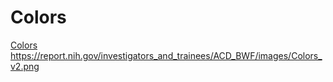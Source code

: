 # Colors  

[Colors](https://report.nih.gov/investigators_and_trainees/ACD_BWF/colors.aspx)  
https://report.nih.gov/investigators_and_trainees/ACD_BWF/images/Colors_v2.png
